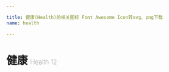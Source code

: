 ```yaml
---

title: 健康(Health)的相关图标 Font Awesome Icon转svg、png下载
name: health

---
```


# 健康  <small style="font-size: 60%;font-weight: 100">Health <span class="badge-secondary badge">12</span> </small>

<search tag="health" :max="0"/>


